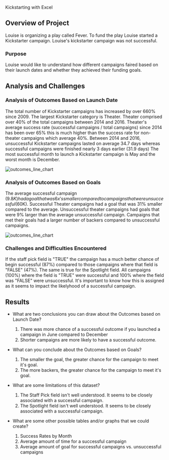  Kickstarting with Excel

## Overview of Project
Louise is organizing a play called Fever. To fund the play Louise started a Kickstarter campaign. 
Louise's kickstarter campaign was not successful.

### Purpose
Louise would like to understand how different campaigns faired based on their launch dates and whether
they achieved their funding goals.

## Analysis and Challenges

### Analysis of Outcomes Based on Launch Date
The total number of Kickstarter campaigns has increased by over 660% since 2009. The largest Kickstarter category is Theater. 
Theater comprised over 40% of the total campaigns between 2014 and 2016. Theater's average success rate (successful campaigns / total campaigns)
since 2014 has been over 65% this is much higher than the success rate for non-theater campaigns which average 40%. 
Between 2014 and 2016, unsuccessful Kickstarter campaigns lasted on average 34.7 days whereas successful campaigns were finished nearly 3 days earlier (31.9 days)
The most successful month to launch a Kickstarter campaign is May and the worst month is December.

![outcomes_line_chart](https://github.com/ryanmorin/kickstarter_analysis/blob/main/Theater_Outcomes_vs_Launch.bmp?raw=true)

### Analysis of Outcomes Based on Goals
The average successful campaign ($9.8K) had a goal that was 6x's smaller compared to campaigns that were unsuccessful ($60K). Successful Theater campaigns had a goal that was 31% smaller compared to the average.  Unsuccessful theater campaigns had goals that were 9% larger than the average unsuccessful campaign. Campaigns that met their goals had a larger number of backers compared to unsuccessful campaigns.

![outcomes_line_chart](https://github.com/ryanmorin/kickstarter_analysis/blob/main/avg_goal_amt.bmp?raw=true)

### Challenges and Difficulties Encountered
If the staff pick field is "TRUE" the campaign has a much better chance of begin successful (87%) compared to those campaigns where that 
field is "FALSE" (47%). The same is true for the Spotlight field.  All campaigns (100%) where the field is "TRUE" were successful and 100% where the field was "FALSE" were unsuccessful. It's important to know how this is assigned as it seems to impact the likelyhood of a successful campaign.

## Results

- What are two conclusions you can draw about the Outcomes based on Launch Date?
   1. There was more chance of a successful outcome if you launched a campaign in June compared to December
   2. Shorter campaigns are more likely to have a successful outcome.

- What can you conclude about the Outcomes based on Goals?
   1. The smaller the goal, the greater chance for the campaign to meet it's goal.
   2. The more backers, the greater chance for the campaign to meet it's goal.

- What are some limitations of this dataset?
   1. The Staff Pick field isn't well understood. It seems to be closely associated with a successful campaign.
   2. The Spotlight field isn't well understood. It seems to be closely associated with a successful campaign.
   
- What are some other possible tables and/or graphs that we could create?
   1. Success Rates by Month
   2. Average amount of time for a successful campaign
   3. Average amount of goal for successful campaigns vs. unsuccessful campaigns

